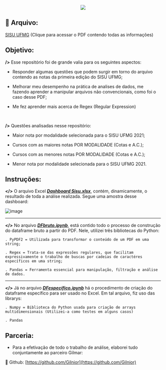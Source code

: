 <p align = "center"> 
 <img src = "https://user-images.githubusercontent.com/64978311/115966529-5df93f00-a504-11eb-9330-d67492b1253b.png"/>
 </p>

## 📂 Arquivo: 

[SISU UFMG](https://www.ufmg.br/sisu/wp-content/uploads/2021/04/M%C3%A1ximos-e-M%C3%ADnimos-ap%C3%B3s-Chamada-regular.pdf)
(Clique para acessar o PDF contendo todas as informações)

## Objetivo:

**/>** Esse repositório foi de grande valia para os seguintes aspectos: 

- Responder algumas questões que podem surgir em torno do arquivo contendo as notas da primeira edição do SISU UFMG;

- Melhorar meu desempenho na prática de analises de dados, me fazendo aprender a manipular arquivos não convencionais, como foi o caso desse PDF;

- Me fez aprender mais acerca de Regex (Regular Expression)
<br>

**/>** Questões analisadas nesse repositório:

- Maior nota por modalidade selecionada para o SISU UFMG 2021;

- Cursos com as maiores notas POR MODALIDADE (Cotas e A.C.);

- Cursos com as menores notas POR MODALIDADE (Cotas e A.C.);

- Menor nota por modalidade selecionada para o SISU UFMG 2021.

## Instruções:


**</>** O arquivo Excel [***Dashboard Sisu.xlsx***](https://github.com/AndreMartins21/SISU-UFMG/blob/main/Dashboard%20Sisu.xlsx), contém, dinamicamente, o resultado de toda a análise realizada. Segue uma amostra desse dashboard:

![image](https://user-images.githubusercontent.com/64978311/116014377-57092400-a60b-11eb-8e68-af41f52f2b62.png)

--------------------------------------------------------------

**</>** No arquivo [***DFbruto.ipynb***](https://github.com/AndreMartins21/SISU-UFMG/blob/main/DFbruto.ipynb), está contido todo o processo de construção do dataframe bruto a partir do PDF. Nele, utilizei três bibliotecas do Python: 

```
. PyPDF2 = Utilizada para transformar o conteúdo de um PDF em uma string;

. Regex = Trata-se das expressões regulares, que facilitam expressivamente o trabalho de buscas por cadeias de caractéres específicos em uma string;

. Pandas = Ferramenta essencial para manipulação, filtração e análise de dados. 
```
--------------------------------------------------------------

**</>** Já no arquivo [***DFespecífico.ipynb***](https://github.com/AndreMartins21/SISU-UFMG/blob/main/DFespec%C3%ADfico.ipynb) há o procedimento de criação do dataframe específico para ser usado no Excel. Em tal arquivo, fiz uso das librarys:
```
. Numpy = Biblioteca do Python usada para criação de arrays multidimensionais (Utilizei-a como testes em alguns casos)

. Pandas
```

## Parceria:

- Para a efetivação de todo o trabalho de análise, elaborei tudo conjuntamente ao parceiro Gilmar:

🔗 Github: [https://github.com/Gilnior](https://github.com/Gilnior)

